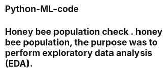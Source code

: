 # Python-ML-code
# Honey bee population check . honey bee population, the purpose was to perform exploratory data analysis (EDA).
